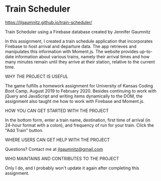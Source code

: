 # Train Scheduler

https://jlgaumnitz.github.io/train-scheduler/

Train Scheduler using a Firebase database
created by Jennifer Gaumnitz

In this assignment, I created a train schedule application that incorporates Firebase to host arrival and departure data. The app retrieves and manipulates this information with Moment.js. The website provides up-to-date information about various trains, namely their arrival times and how many minutes remain until they arrive at their station, relative to the current time.

WHY THE PROJECT IS USEFUL

  The game fulfills a homework assignment for University of Kansas Coding Boot Camp, August 2019 to February 2020. Besides continuing to work with jQuery and JavaScript and writing items dynamically to the DOM, the assignment also taught me how to work with Firebase and Moment.js.

HOW YOU CAN GET STARTED WITH THE PROJECT

In the bottom form, enter a train name, destination, first time of arrival (in 24-hour format with a colon), and frequency of run for your train. Click the "Add Train" button.

WHERE USERS CAN GET HELP WITH THE PROJECT

  Questions? Contact me at jlgaumnitz@gmail.com

WHO MAINTAINS AND CONTRIBUTES TO THE PROJECT

  Only I do, and I probably won't update it again after completing this assignment. 
